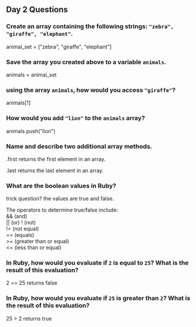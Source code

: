 ## Day 2 Questions

### Create an array containing the following strings: `"zebra", "giraffe", "elephant"`.
animal_set = ["zebra", "giraffe", "elephant"]

### Save the array you created above to a variable `animals`.
animals = animal_set

### using the array `animals`, how would you access `"giraffe"`?
animals[1]

### How would you add `"lion"` to the `animals` array?
animals.push("lion")

### Name and describe two additional array methods.
.first returns the first element in an array.

.last returns the last element in an array.  

### What are the boolean values in Ruby?
trick question?  the values are true and false.  

The operators to determine true/false include:  
&& (and)  
|| (or)
! (not)  
!= (not equal)  
== (equals)  
\>= (greater than or equal)  
\<= (less than or equal)  

### In Ruby, how would you evaluate if `2` is equal to `25`? What is the result of this evaluation?
2 == 25 returns false

### In Ruby, how would you evaluate if `25` is greater than `2`? What is the result of this evaluation?
25 > 2 returns true

